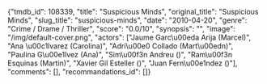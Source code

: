 {"tmdb_id": 108339, "title": "Suspicious Minds", "original_title": "Suspicious Minds", "slug_title": "suspicious-minds", "date": "2010-04-20", "genre": "Crime / Drame / Thriller", "score": "0.0/10", "synopsis": "", "image": "/img/default-cover.png", "actors": ["Jaume Garc\u00eda Arija (Marcel)", "Ana \u00c1lvarez (Carolina)", "Adri\u00e0 Collado (Mart\u00edn)", "Paulina G\u00e1lvez (Ana)", "Sim\u00f3n Andreu ()", "Ram\u00f3n Esquinas (Martin)", "Xavier Gil Esteller ()", "Juan Fern\u00e1ndez ()"], "comments": [], "recommandations_id": []}